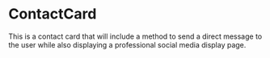 # ContactCard
This is a contact card that will include a method to send a direct message to the user while also displaying a professional social media display page. 
